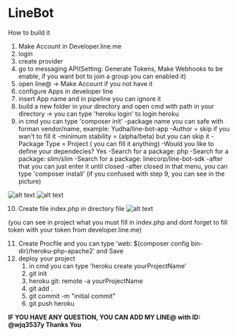 # LineBot

How to build it

1. Make Account in Developer.line.me
2. login
3. create provider
4. go to messaging API(Setting: Generate Tokens, Make Webhooks to be enable, if you want bot to join a group you can enabled it)
5. open line@ -> Make Account if you not have it
6. configure Apps in developer line
7. insert App name and in pipeline you can ignore it
8. build a new folder in your directory and open cmd with path in your directory -> you can type 'heroku login' to login heroku
9. in cmd you can type 'composer init' 
   -package name you can safe with forman vendor/name, example: Yudha/line-bot-app
   -Author = skip if you wan't to fill it
   -minimum stability =  (alpha/beta) but you can skip it 
   -Package Type = Project ( you can fill it anything)
   -Would you like to define your dependecies? Yes
   -Search for a package: php
   -Search for a package: slim/slim
   -Search for a package: linecorp/line-bot-sdk
   -after that you can just enter it until closed
   -after closed in that menu, you can type 'composer install'
 (if you confused with step 9, you can see in the picture)
 
![alt text](https://scontent.fcgk6-1.fna.fbcdn.net/v/t1.0-9/29314674_10209171853013343_8067122742437549543_n.jpg?oh=3323bcc266b006385abc0b0ff529d0d9&oe=5B477712)
![alt text](https://scontent.fcgk6-1.fna.fbcdn.net/v/t1.0-9/29262053_10209171854733386_1401831843793893175_n.jpg?oh=1be9ad4c16f4865b0a3e7e0d5a3f451a&oe=5B2A339A)

10. Create file index.php in directory file
![alt text](https://scontent.fcgk6-1.fna.fbcdn.net/v/t1.0-9/29244147_10209171864333626_369135823610258485_n.jpg?_nc_cat=0&oh=36e2add66b3a79c5668c6e67c447a7ef&oe=5B3F2190)

(you can see in project what you must fill in index.php and dont forget to fill token with your token from developer.line.me)

11. Create Procfile and you can type 'web: $(composer config bin-dir)/heroku-php-apache2' and Save
12. deploy your project
    1. in cmd you can type 'heroku create yourProjectName'
    2. git init
    3. heroku git: remote -a yourProjectName
    4. git add . 
    5. git commit -m "initial commit"
    6. git push heroku


<B> IF YOU HAVE ANY QUESTION, YOU CAN ADD MY LINE@ with ID: @wjq3537y Thanks You </B>
